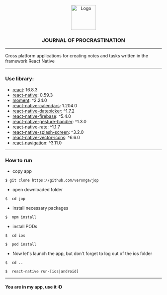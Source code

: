 <p align="center">
  <a href="https://sun2.velcom-by-minsk.userapi.com/wUcVKAgu2T64e-0qa3B41tOIWXA3Vg8MW6oS2Q/o-tdh66s3a8.jpg">
    <img src="images/logo.png" alt="Logo" width="80" height="80">
  </a>


 <h3 align="center">JOURNAL OF PROCRASTINATION</h3>

***
Cross platform applications for creating notes and tasks written in the framework React Native
***
### Use library:
 + [react](https://github.com/facebook/react/): 16.8.3
 + [react-native](https://github.com/facebook/react-native#readme): 0.59.3
 + [moment](https://github.com/moment/moment/): ^2.24.0 
 + [react-native-calendars](https://github.com/wix/react-native-calendars#readme): 1.204.0
 + [react-native-datepicker](https://github.com/xgfe/react-native-datepicker#readme): ^1.7.2
 + [react-native-firebase](https://github.com/invertase/react-native-firebase#readme): ^5.4.0 
 + [react-native-gesture-handler](https://github.com/software-mansion/react-native-gesture-handler#readme): ^1.3.0 
 + [react-native-rate](https://github.com/KjellConnelly/react-native-rate#readme): ^1.1.7 
 + [react-native-splash-screen](https://github.com/crazycodeboy/react-native-splash-screen#readme): ^3.2.0 
 + [react-native-vector-icons](https://github.com/oblador/react-native-vector-icons): ^6.6.0
 + [react-navigation](https://github.com/react-navigation/react-navigation#readme): ^3.11.0
 ***
 ### How to run
   + copy app
  ```
  $ git clone https://github.com/veronga/jop
  ```

   + open downloaded folder
 
  ```
  $  cd jop
  ```

   + install necessary packages
  ```
  $  npm install
  ```
  
   + install PODs
  ```
  $  cd ios
  ```
  ```
  $  pod install
  ```
  
   + Now let's launch the app, but don't forget to log out of the ios folder
   
  ```
  $  cd ..
  ```
  ```
  $  react-native run-[ios|android]
  ```
  ***
 #### You are in my app, use it :D

